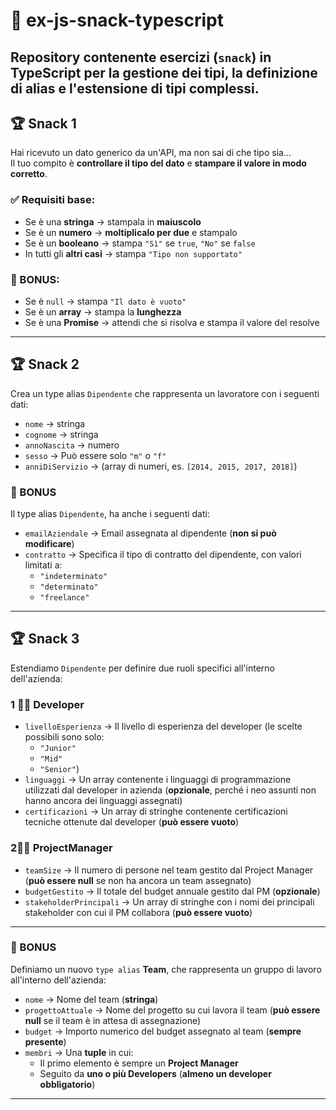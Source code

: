 # 🧪 ex-js-snack-typescript

Repository contenente esercizi (`snack`) in **TypeScript** per la gestione dei tipi, la definizione di alias e l'estensione di tipi complessi.
---

## 🏆 Snack 1 

Hai ricevuto un dato generico da un'API, ma non sai di che tipo sia…  
Il tuo compito è **controllare il tipo del dato** e **stampare il valore in modo corretto**.

### ✅ Requisiti base:

- Se è una **stringa** → stampala in **maiuscolo**
- Se è un **numero** → **moltiplicalo per due** e stampalo
- Se è un **booleano** → stampa `"Sì"` se `true`, `"No"` se `false`
- In tutti gli **altri casi** → stampa `"Tipo non supportato"`

### 🎯 BONUS:

- Se è `null` → stampa `"Il dato è vuoto"`
- Se è un **array** → stampa la **lunghezza**
- Se è una **Promise** → attendi che si risolva e stampa il valore del resolve

---

## 🏆 Snack 2

Crea un type alias `Dipendente` che rappresenta un lavoratore con i seguenti dati:

- `nome` → stringa  
- `cognome` → stringa  
- `annoNascita` → numero  
- `sesso` → Può essere solo `"m"` o `"f"`  
- `anniDiServizio` → (array di numeri, es. `[2014, 2015, 2017, 2018]`)

### 🎯 BONUS

Il type alias `Dipendente`, ha anche i seguenti dati:

- `emailAziendale` → Email assegnata al dipendente (**non si può modificare**)  
- `contratto` → Specifica il tipo di contratto del dipendente, con valori limitati a:
  - `"indeterminato"`
  - `"determinato"`
  - `"freelance"`

---

  ## 🏆 Snack 3

Estendiamo `Dipendente` per definire due ruoli specifici all'interno dell'azienda:

### 1 👨‍💻 Developer

- `livelloEsperienza` → Il livello di esperienza del developer (le scelte possibili sono solo:
  - `"Junior"`
  - `"Mid"`
  - `"Senior"`)
- `linguaggi` → Un array contenente i linguaggi di programmazione utilizzati dal developer in azienda (**opzionale**, perché i neo assunti non hanno ancora dei linguaggi assegnati)
- `certificazioni` → Un array di stringhe contenente certificazioni tecniche ottenute dal developer (**può essere vuoto**)

### 2👩‍💼 ProjectManager

- `teamSize` → Il numero di persone nel team gestito dal Project Manager (**può essere null** se non ha ancora un team assegnato)
- `budgetGestito` → Il totale del budget annuale gestito dal PM (**opzionale**)
- `stakeholderPrincipali` → Un array di stringhe con i nomi dei principali stakeholder con cui il PM collabora (**può essere vuoto**)

---

### 🎯 BONUS

Definiamo un nuovo `type alias` **Team**, che rappresenta un gruppo di lavoro all'interno dell'azienda:

- `nome` → Nome del team (**stringa**)  
- `progettoAttuale` → Nome del progetto su cui lavora il team (**può essere null** se il team è in attesa di assegnazione)  
- `budget` → Importo numerico del budget assegnato al team (**sempre presente**)  
- `membri` → Una **tuple** in cui:
  - Il primo elemento è sempre un **Project Manager**
  - Seguito da **uno o più Developers** (**almeno un developer obbligatorio**)

---